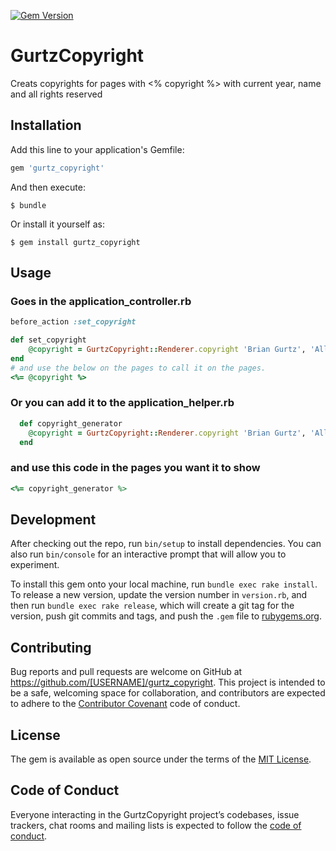 [![Gem Version](https://badge.fury.io/rb/gurtz_copyright.svg)](https://badge.fury.io/rb/gurtz_copyright) 

# GurtzCopyright

Creats copyrights for pages with <% copyright %> with current year, name and all rights reserved

## Installation

Add this line to your application's Gemfile:

```ruby
gem 'gurtz_copyright'
```

And then execute:

    $ bundle

Or install it yourself as:

    $ gem install gurtz_copyright

## Usage
### Goes in the application_controller.rb
```ruby
before_action :set_copyright

def set_copyright
	@copyright = GurtzCopyright::Renderer.copyright 'Brian Gurtz', 'All rights reserved'
end
# and use the below on the pages to call it on the pages.
<%= @copyright %>
```
### Or you can add it to the application_helper.rb
```ruby
  def copyright_generator
    @copyright = GurtzCopyright::Renderer.copyright 'Brian Gurtz', 'All rights reserved'
  end
```
### and use this code in the pages you want it to show 
```ruby
<%= copyright_generator %>
```

## Development

After checking out the repo, run `bin/setup` to install dependencies. You can also run `bin/console` for an interactive prompt that will allow you to experiment.

To install this gem onto your local machine, run `bundle exec rake install`. To release a new version, update the version number in `version.rb`, and then run `bundle exec rake release`, which will create a git tag for the version, push git commits and tags, and push the `.gem` file to [rubygems.org](https://rubygems.org).

## Contributing

Bug reports and pull requests are welcome on GitHub at https://github.com/[USERNAME]/gurtz_copyright. This project is intended to be a safe, welcoming space for collaboration, and contributors are expected to adhere to the [Contributor Covenant](http://contributor-covenant.org) code of conduct.

## License

The gem is available as open source under the terms of the [MIT License](https://opensource.org/licenses/MIT).

## Code of Conduct

Everyone interacting in the GurtzCopyright project’s codebases, issue trackers, chat rooms and mailing lists is expected to follow the [code of conduct](https://github.com/[USERNAME]/gurtz_copyright/blob/master/CODE_OF_CONDUCT.md).
